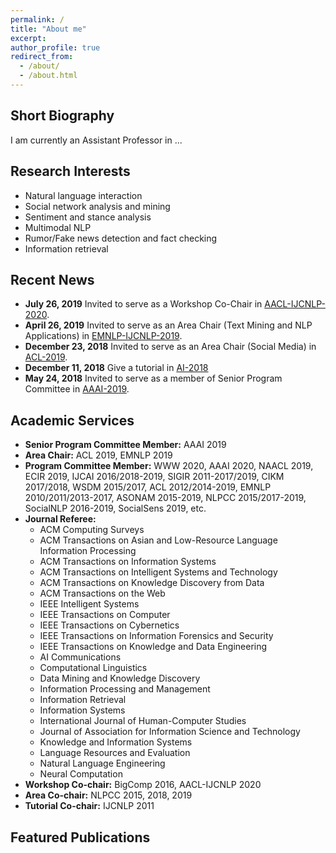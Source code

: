 ```yaml
---
permalink: /
title: "About me"
excerpt:
author_profile: true
redirect_from: 
  - /about/
  - /about.html
---
```


## Short Biography
I am currently an Assistant Professor in ...


## Research Interests
* Natural language interaction
* Social network analysis and mining
* Sentiment and stance analysis 
* Multimodal NLP
* Rumor/Fake news detection and fact checking
* Information retrieval


## Recent News
* __July 26, 2019__ Invited to serve as a Workshop Co-Chair in [AACL-IJCNLP-2020](http://aacl2020.org/).
* __April 26, 2019__ Invited to serve as an Area Chair (Text Mining and NLP Applications) in [EMNLP-IJCNLP-2019](https://www.emnlp-ijcnlp2019.org/).
* __December 23, 2018__ Invited to serve as an Area Chair (Social Media) in [ACL-2019](http://www.acl2019.org/EN/index.xhtml).
* __December 11, 2018__ Give a tutorial in [AI-2018](https://ecs.victoria.ac.nz/Events/AI2018/)
* __May 24, 2018__ Invited to serve as a member of Senior Program Committee in [AAAI-2019](https://aaai.org/Conferences/AAAI-19/).

## Academic Services
* __Senior Program Committee Member:__ AAAI 2019
* __Area Chair:__ ACL 2019, EMNLP 2019
* __Program Committee Member:__ WWW 2020, AAAI 2020, NAACL 2019, ECIR 2019, IJCAI 2016/2018-2019, SIGIR 2011-2017/2019, CIKM 2017/2018, WSDM 2015/2017, ACL 2012/2014-2019, EMNLP 2010/2011/2013-2017, ASONAM 2015-2019, NLPCC 2015/2017-2019, SocialNLP 2016-2019, SocialSens 2019, etc.
* __Journal Referee:__
  * ACM Computing Surveys
  * ACM Transactions on Asian and Low-Resource Language Information Processing   
  * ACM Transactions on Information Systems 
  * ACM Transactions on Intelligent Systems and Technology  
  * ACM Transactions on Knowledge Discovery from Data 
  * ACM Transactions on the Web
  * IEEE Intelligent Systems
  * IEEE Transactions on Computer 
  * IEEE Transactions on Cybernetics
  * IEEE Transactions on Information Forensics and Security
  * IEEE Transactions on Knowledge and Data Engineering
  * AI Communications  
  * Computational Linguistics
  * Data Mining and Knowledge Discovery
  * Information Processing and Management
  * Information Retrieval
  * Information Systems
  * International Journal of Human-Computer Studies
  * Journal of Association for Information Science and Technology
  * Knowledge and Information Systems
  * Language Resources and Evaluation  
  * Natural Language Engineering
  * Neural Computation
* __Workshop Co-chair:__ BigComp 2016, AACL-IJCNLP 2020
* __Area Co-chair:__ NLPCC 2015, 2018, 2019
* __Tutorial Co-chair:__ IJCNLP 2011

## Featured Publications

